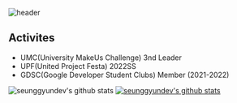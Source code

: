 ![header](https://capsule-render.vercel.app/api?type=Waving&color=DAECFF&height=200&section=header&text=SeungGyunDev&fontSize=50&fontColor=4b6274)



## Activites
- UMC(University MakeUs Challenge) 3nd Leader
- UPF(United Project Festa) 2022SS
- GDSC(Google Developer Student Clubs) Member (2021-2022)



![seunggyundev's github stats](https://github-readme-stats.vercel.app/api?username=seunggyundev&show_icons=true&include_all_commits=true)
[![seunggyundev's github stats](https://github-readme-stats.vercel.app/api/top-langs/?username=seunggyundev&show_icons=true&hide_border=true&title_color=004386&icon_color=004386&layout=compact)](https://github.com/seunggyundev)

<!--
**seunggyundev/seunggyundev** is a ✨ _special_ ✨ repository because its `README.md` (this file) appears on your GitHub profile.

Here are some ideas to get you started:
[![trophy](https://github-profile-trophy.vercel.app/?username=seunggyundev)](https://github.com/ryo-ma/github-profile-trophy)
- 🔭 I’m currently working on ...
- 🌱 I’m currently learning ...
- 👯 I’m looking to collaborate on ...
- 🤔 I’m looking for help with ...
- 💬 Ask me about ...
- 📫 How to reach me: ...
- 😄 Pronouns: ...
- ⚡ Fun fact: ...
-->
